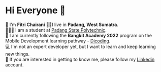 # Hi Everyone 👋

📍 I'm **Fitri Chairani** 👧🏻I live in **Padang, West Sumatra**.\
👩🏻‍🎓 I am a student at [Padang State Polytechnic](https://www.pnp.ac.id/).\
🌱 I am currently following the **Bangkit Academy 2022** program on the Mobile Development learning pathway - [Dicoding](https://www.dicoding.com/).\
💻 I'm not an expert developer yet, but I want to learn and keep learning new things.\
👭 If you are interested in getting to know me, please follow my [Linkedin](https://www.linkedin.com/in/fitri-chairani-703b37229/) account.
<!--
**fitrichairani/fitrichairani** is a ✨ _special_ ✨ repository because its `README.md` (this file) appears on your GitHub profile.

Here are some ideas to get you started:

- 🔭 I’m currently working on ...
- 🌱 I’m currently learning ...
- 👯 I’m looking to collaborate on ...
- 🤔 I’m looking for help with ...
- 💬 Ask me about ...
- 📫 How to reach me: ...
- 😄 Pronouns: ...
- ⚡ Fun fact: ...
-->
